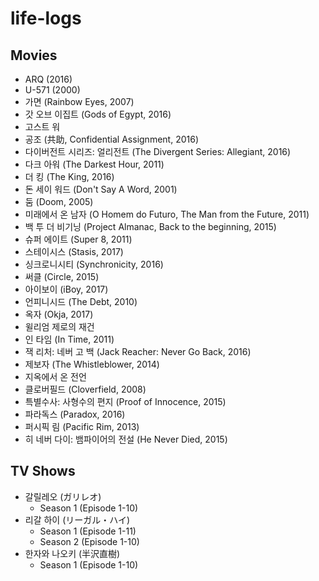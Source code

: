 # life-logs

## Movies
* ARQ (2016)
* U-571 (2000)
* 가면 (Rainbow Eyes, 2007)
* 갓 오브 이집트 (Gods of Egypt, 2016)
* 고스트 워
* 공조 (共助, Confidential Assignment, 2016)
* 다이버전트 시리즈: 얼리전트 (The Divergent Series: Allegiant, 2016)
* 다크 아워 (The Darkest Hour, 2011)
* 더 킹 (The King, 2016)
* 돈 세이 워드 (Don't Say A Word, 2001)
* 둠 (Doom, 2005)
* 미래에서 온 남자 (O Homem do Futuro, The Man from the Future, 2011)
* 백 투 더 비기닝 (Project Almanac, Back to the beginning, 2015)
* 슈퍼 에이트 (Super 8, 2011)
* 스테이시스 (Stasis, 2017)
* 싱크로니시티 (Synchronicity, 2016)
* 써클 (Circle, 2015)
* 아이보이 (iBoy, 2017)
* 언피니시드 (The Debt, 2010)
* 옥자 (Okja, 2017)
* 윌리엄 제로의 재건
* 인 타임 (In Time, 2011)
* 잭 리처: 네버 고 백 (Jack Reacher: Never Go Back, 2016)
* 제보자 (The Whistleblower, 2014)
* 지옥에서 온 전언
* 클로버필드 (Cloverfield, 2008)
* 특별수사: 사형수의 편지 (Proof of Innocence, 2015)
* 파라독스 (Paradox, 2016)
* 퍼시픽 림 (Pacific Rim, 2013)
* 히 네버 다이: 뱀파이어의 전설 (He Never Died, 2015)

## TV Shows
* 갈릴레오 (ガリレオ)
  * Season 1 (Episode 1-10)
* 리갈 하이 (リーガル・ハイ)
  * Season 1 (Episode 1-11)
  * Season 2 (Episode 1-10)
* 한자와 나오키 (半沢直樹)
  * Season 1 (Episode 1-10)
